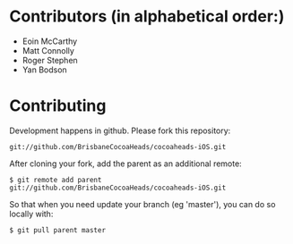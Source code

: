 Contributors (in alphabetical order:)
============

* Eoin McCarthy
* Matt Connolly
* Roger Stephen
* Yan Bodson


Contributing
============

Development happens in github. Please fork this repository:

`git://github.com/BrisbaneCocoaHeads/cocoaheads-iOS.git`

After cloning your fork, add the parent as an additional remote:

`$ git remote add parent git://github.com/BrisbaneCocoaHeads/cocoaheads-iOS.git`

So that when you need update your branch (eg 'master'), you can do so locally with:

`$ git pull parent master`


